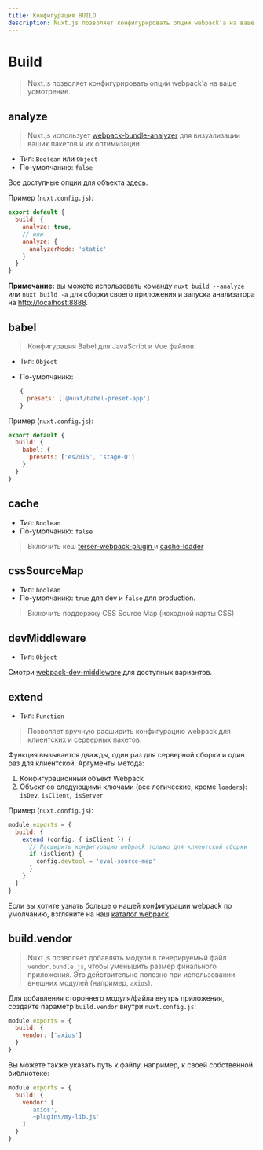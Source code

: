 ```yaml
---
title: Конфигурация BUILD
description: Nuxt.js позволяет конфигурировать опции webpack'а на ваше усмотрение.
---
```


# Build

> Nuxt.js позволяет конфигурировать опции webpack'а на ваше усмотрение.

## analyze

> Nuxt.js использует [webpack-bundle-analyzer](https://github.com/webpack-contrib/webpack-bundle-analyzer) для визуализации ваших пакетов и их оптимизации.

- Тип: `Boolean` или `Object`
- По-умолчанию: `false`

Все доступные опции для объекта [здесь](https://github.com/webpack-contrib/webpack-bundle-analyzer#options-for-plugin).

Пример (`nuxt.config.js`):

```js
export default {
  build: {
    analyze: true,
    // или
    analyze: {
      analyzerMode: 'static'
    }
  }
}
```

<div class="Alert Alert--teal">

**Примечание:** вы можете использовать команду `nuxt build --analyze` или `nuxt build -a` для сборки своего приложения и запуска анализатора на [http://localhost:8888](http://localhost:8888).

</div>

## babel

> Конфигурация Babel для JavaScript и Vue файлов.

- Тип: `Object`
- По-умолчанию:

  ```js
  {
    presets: ['@nuxt/babel-preset-app']
  }
  ```

Пример (`nuxt.config.js`):

```js
export default {
  build: {
    babel: {
      presets: ['es2015', 'stage-0']
    }
  }
}
```

## cache

- Тип: `Boolean`
- По-умолчанию: `false`

> Включить кеш [terser-webpack-plugin ](https://github.com/webpack-contrib/terser-webpack-plugin#options) и [cache-loader](https://github.com/webpack-contrib/cache-loader#cache-loader)

## cssSourceMap

- Тип: `boolean`
- По-умолчанию: `true` для dev и `false` для production.

> Включить поддержку CSS Source Map (исходной карты CSS)

## devMiddleware

- Тип: `Object`

Смотри [webpack-dev-middleware](https://github.com/webpack/webpack-dev-middleware) для доступных вариантов.

## extend

- Тип: `Function`

> Позволяет вручную расширить конфигурацию webpack для клиентских и серверных пакетов.

Функция вызывается дважды, один раз для серверной сборки и один раз для клиентской. Аргументы метода:

1. Конфигурационный объект Webpack
2. Объект со следующими ключами (все логические, кроме `loaders`):` isDev`, `isClient`,` isServer`

Пример (`nuxt.config.js`):
```js
module.exports = {
  build: {
    extend (config, { isClient }) {
      // Расширить конфигурацию webpack только для клиентской сборки
      if (isClient) {
        config.devtool = 'eval-source-map'
      }
    }
  }
}
```

Если вы хотите узнать больше о нашей конфигурации webpack по умолчанию, взгляните на наш [каталог webpack](https://github.com/nuxt/nuxt.js/tree/dev/packages/webpack/src/config).

## build.vendor

> Nuxt.js позволяет добавлять модули в генерируемый файл `vendor.bundle.js`, чтобы уменьшить размер финального приложения. Это действительно полезно при использовании внешних модулей (например, `axios`).

Для добавления стороннего модуля/файла внутрь приложения, создайте параметр `build.vendor` внутри `nuxt.config.js`:

```js
module.exports = {
  build: {
    vendor: ['axios']
  }
}
```

Вы можете также указать путь к файлу, например, к своей собственной библиотеке:
```js
module.exports = {
  build: {
    vendor: [
      'axios',
      '~plugins/my-lib.js'
    ]
  }
}
```
